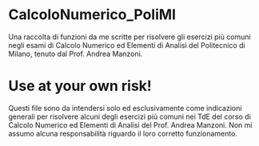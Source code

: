 # CalcoloNumerico_PoliMI
Una raccolta di funzioni da me scritte per risolvere gli esercizi più comuni negli esami di Calcolo Numerico ed Elementi di Analisi del Politecnico di Milano, tenuto dal Prof. Andrea Manzoni.

# Use at your own risk!

Questi file sono da intendersi solo ed esclusivamente come indicazioni generali per risolvere alcuni degli esercizi più comuni nei TdE del corso di Calcolo Numerico ed Elementi di Analisi del Prof. Andrea Manzoni.
Non mi assumo alcuna responsabilità riguardo il loro corretto funzionamento. 


